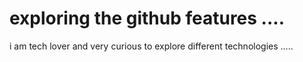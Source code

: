 # exploring the github features ....

i am tech lover and very curious to explore different technologies .....
